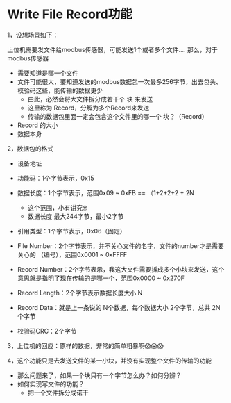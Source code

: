 # Write File Record功能

1，设想场景如下：

上位机需要发文件给modbus传感器，可能发送1个或者多个文件....
那么，对于modbus传感器

- 需要知道是哪一个文件
- 文件可能很大，要知道发送的modbus数据包一次最多256字节，出去包头、校验码这些，能传输的数据更少
  - 由此，必然会将大文件拆分成若干个 块 来发送
  - 这里称为 Record，分解为多个Record来发送
  - 传输的数据包里面一定会包含这个文件里的哪一个 块？（Record）
- Record 的大小
- 数据本身

2，数据包的格式

- 设备地址
- 功能码：1个字节表示，0x15
- 数据长度：1个字节表示，范围0x09 ~ 0xFB   == （1+2+2+2 + 2N
  - 这个范围，小有讲究🤓
  - 数据长度  最大244字节，最小2字节

- 引用类型：1个字节表示，0x06（固定）
- File Number：2个字节表示，并不关心文件的名字，文件的number才是需要关心的 （编号），范围0x0001 ~ 0xFFFF
- Record Number：2个字节表示，我这大文件需要拆成多个小块来发送，这个意思就是指明了现在传输的是哪一个，范围0x0000 ~ 0x270F
- Record Length：2个字节表示数据长度大小 N

- Record Data：就是上一条说的 N个数据，每个数据大小 2个字节，总共 2N 个字节

- 校验码CRC：2个字节

3，上位机的回应：原样的数据，非常的简单粗暴啊😱😱😱

4，这个功能只是去发送文件的某一小块，并没有实现整个文件的传输的功能

- 那么问题来了，如果一个块只有一个字节怎么办？如何分辨？
- 如何实现写文件的功能？
  - 把一个文件拆分成诺干
